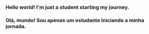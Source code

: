 ### Hello world! I'm just a student starting my journey.
###    Olá, mundo! Sou apenas um estudante iniciando a minha jornada.

<!--
**GBDsilva/GBDsilva** is a ✨ _special_ ✨ repository because its `README.md` (this file) appears on your GitHub profile.

![](https://media.tenor.com/yhN7oprHIS0AAAAM/idk.gif)

Here are some ideas to get you started:

- 🔭 I’m currently working on ...
- 🌱 I’m currently learning ...
- 👯 I’m looking to collaborate on ...
- 🤔 I’m looking for help with ...
- 💬 Ask me about ...
- 📫 How to reach me: ...
- 😄 Pronouns: ...
- ⚡ Fun fact: ...
-->
